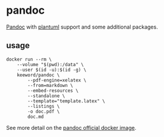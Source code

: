 # pandoc

[Pandoc](https://pandoc.org) with [plantuml](https://plantuml.com) support and some additional packages.

## usage

```shell
docker run --rm \
    --volume "$(pwd):/data" \
    --user $(id -u):$(id -g) \
    keeword/pandoc \
        --pdf-engine=xelatex \
        --from=markdown \
        --embed-resources \
        --standalone \
        --template="template.latex" \
        --listings \
        -o doc.pdf \
        doc.md
```

See more detail on the [pandoc official docker image](https://hub.docker.com/r/pandoc/latex).
